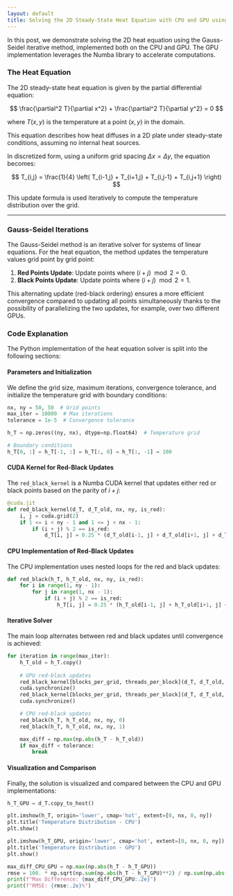 ```yaml
---
layout: default
title: Solving the 2D Steady-State Heat Equation with CPU and GPU using Numba
---
```


<script type="text/javascript">
MathJax = {
  tex: {
    inlineMath: [['$', '$'], ['\\(', '\\)']],
    displayMath: [['$$', '$$'], ['\\[', '\\]']],
  }
};
</script>
<script type="text/javascript" async
  src="https://cdnjs.cloudflare.com/ajax/libs/mathjax/3.2.2/es5/tex-mml-chtml.js">
</script>

In this post, we demonstrate solving the 2D heat equation using the Gauss-Seidel iterative method, implemented both on the CPU and GPU. The GPU implementation leverages the Numba library to accelerate computations.

### The Heat Equation

The 2D steady-state heat equation is given by the partial differential equation:

$$ \frac{\partial^2 T}{\partial x^2} + \frac{\partial^2 T}{\partial y^2} = 0 $$

where $T(x, y)$ is the temperature at a point $(x, y)$ in the domain.

This equation describes how heat diffuses in a 2D plate under steady-state conditions, assuming no internal heat sources.

In discretized form, using a uniform grid spacing $\Delta x = \Delta y$, the equation becomes:

$$ T_{i,j} = \frac{1}{4} \left( T_{i-1,j} + T_{i+1,j} + T_{i,j-1} + T_{i,j+1} \right) $$

This update formula is used iteratively to compute the temperature distribution over the grid.

---

### Gauss-Seidel Iterations

The Gauss-Seidel method is an iterative solver for systems of linear equations. For the heat equation, the method updates the temperature values grid point by grid point:

1. **Red Points Update**: Update points where $(i + j) \mod 2 = 0$.
2. **Black Points Update**: Update points where $(i + j) \mod 2 = 1$.

This alternating update (red-black ordering) ensures a more efficient convergence compared to updating all points simultaneously thanks to the possibility of parallelizing the two updates, for example, over two different GPUs.

### Code Explanation

The Python implementation of the heat equation solver is split into the following sections:

#### Parameters and Initialization

We define the grid size, maximum iterations, convergence tolerance, and initialize the temperature grid with boundary conditions:

```python
nx, ny = 50, 50  # Grid points
max_iter = 10000  # Max iterations
tolerance = 1e-5  # Convergence tolerance

h_T = np.zeros((ny, nx), dtype=np.float64)  # Temperature grid

# Boundary conditions
h_T[0, :] = h_T[-1, :] = h_T[:, 0] = h_T[:, -1] = 100
```

#### CUDA Kernel for Red-Black Updates

The `red_black_kernel` is a Numba CUDA kernel that updates either red or black points based on the parity of $i + j$:

```python
@cuda.jit
def red_black_kernel(d_T, d_T_old, nx, ny, is_red):
    i, j = cuda.grid(2)
    if 1 <= i < ny - 1 and 1 <= j < nx - 1:
        if (i + j) % 2 == is_red:
            d_T[i, j] = 0.25 * (d_T_old[i-1, j] + d_T_old[i+1, j] + d_T_old[i, j-1] + d_T_old[i, j+1])
```

#### CPU Implementation of Red-Black Updates

The CPU implementation uses nested loops for the red and black updates:

```python
def red_black(h_T, h_T_old, nx, ny, is_red):
    for i in range(1, ny - 1):
        for j in range(1, nx - 1):
            if (i + j) % 2 == is_red:
                h_T[i, j] = 0.25 * (h_T_old[i-1, j] + h_T_old[i+1, j] + h_T_old[i, j-1] + h_T_old[i, j+1])
```

#### Iterative Solver

The main loop alternates between red and black updates until convergence is achieved:

```python
for iteration in range(max_iter):
    h_T_old = h_T.copy()
    
    # GPU red-black updates
    red_black_kernel[blocks_per_grid, threads_per_block](d_T, d_T_old, nx, ny, 0)
    cuda.synchronize()
    red_black_kernel[blocks_per_grid, threads_per_block](d_T, d_T_old, nx, ny, 1)
    cuda.synchronize()

    # CPU red-black updates
    red_black(h_T, h_T_old, nx, ny, 0)
    red_black(h_T, h_T_old, nx, ny, 1)

    max_diff = np.max(np.abs(h_T - h_T_old))
    if max_diff < tolerance:
        break
```

#### Visualization and Comparison

Finally, the solution is visualized and compared between the CPU and GPU implementations:

```python
h_T_GPU = d_T.copy_to_host()

plt.imshow(h_T, origin='lower', cmap='hot', extent=[0, nx, 0, ny])
plt.title('Temperature Distribution - CPU')
plt.show()

plt.imshow(h_T_GPU, origin='lower', cmap='hot', extent=[0, nx, 0, ny])
plt.title('Temperature Distribution - GPU')
plt.show()

max_diff_CPU_GPU = np.max(np.abs(h_T - h_T_GPU))
rmse = 100. * np.sqrt(np.sum(np.abs(h_T - h_T_GPU)**2) / np.sum(np.abs(h_T)**2))
print(f"Max Difference: {max_diff_CPU_GPU:.2e}")
print(f"RMSE: {rmse:.2e}%")
```
